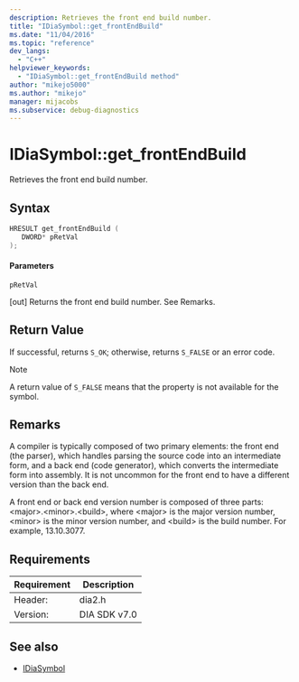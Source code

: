 ```yaml
---
description: Retrieves the front end build number.
title: "IDiaSymbol::get_frontEndBuild"
ms.date: "11/04/2016"
ms.topic: "reference"
dev_langs:
  - "C++"
helpviewer_keywords:
  - "IDiaSymbol::get_frontEndBuild method"
author: "mikejo5000"
ms.author: "mikejo"
manager: mijacobs
ms.subservice: debug-diagnostics
---
```


# IDiaSymbol::get_frontEndBuild

Retrieves the front end build number.

## Syntax

```C++
HRESULT get_frontEndBuild ( 
   DWORD* pRetVal
);
```

#### Parameters
 `pRetVal`

[out] Returns the front end build number. See Remarks.

## Return Value
 If successful, returns `S_OK`; otherwise, returns `S_FALSE` or an error code.

> [!NOTE]
> A return value of `S_FALSE` means that the property is not available for the symbol.

## Remarks
 A compiler is typically composed of two primary elements: the front end (the parser), which handles parsing the source code into an intermediate form, and a back end (code generator), which converts the intermediate form into assembly. It is not uncommon for the front end to have a different version than the back end.

 A front end or back end version number is composed of three parts: \<major>.\<minor>.\<build>, where \<major> is the major version number, \<minor> is the minor version number, and \<build> is the build number. For example, 13.10.3077.

## Requirements

|Requirement|Description|
|-----------------|-----------------|
|Header:|dia2.h|
|Version:|DIA SDK v7.0|

## See also
- [IDiaSymbol](../../debugger/debug-interface-access/idiasymbol.md)
